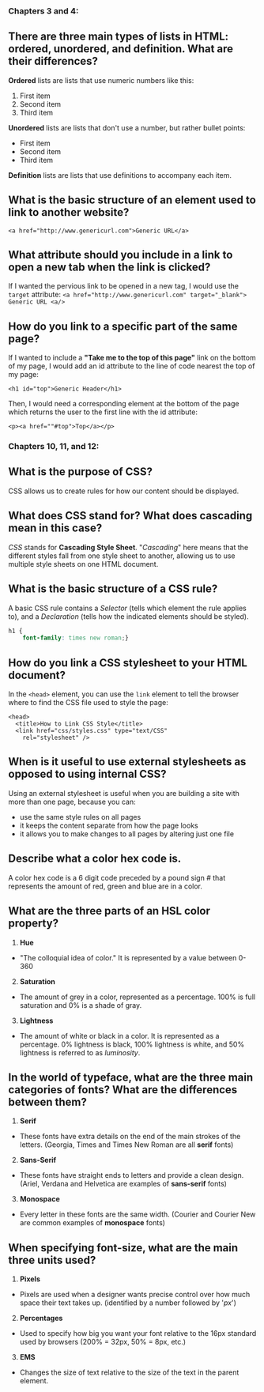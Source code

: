 ### Chapters 3 and 4:
## There are three main types of lists in HTML: ordered, unordered, and definition. What are their differences?
**Ordered** lists are lists that use numeric numbers like this:
1. First item
2. Second item
3. Third item

**Unordered** lists are lists that don't use a number, but rather bullet points:
* First item
* Second item
* Third item

**Definition** lists are lists that use definitions to accompany each item.
## What is the basic structure of an element used to link to another website?
`<a href="http://www.genericurl.com">Generic URL</a>`

##  What attribute should you include in a link to open a new tab when the link is clicked?
If I wanted the pervious link to be opened in a new tag, I would use the `target` attribute:
`<a href="http://www.genericurl.com" target="_blank">
Generic URL <a/>`
## How do you link to a specific part of the same page?
If I wanted to include a **"Take me to the top of this page"** link on the bottom of my page, I would add an id attribute to the line of code nearest the top of my page:

`<h1 id="top">Generic Header</h1>`

Then, I would need a corresponding element at the bottom of the page which returns the user to the first line with the id attribute:

`<p><a href=""#top">Top</a></p>`

### Chapters 10, 11, and 12:
##  What is the purpose of CSS?
CSS allows us to create rules for how our content should be displayed.
## What does CSS stand for? What does cascading mean in this case?
_CSS_ stands for __Cascading Style Sheet__. "_Cascading_" here means that the different styles fall from one style sheet to another, allowing us to use multiple style sheets on one HTML document.
## What is the basic structure of a CSS rule?
A basic CSS rule contains a _Selector_ (tells which element the rule applies to), and a _Declaration_ (tells how the indicated elements should be styled).

```css
h1 {
    font-family: times new roman;}
```
## How do you link a CSS stylesheet to your HTML document?
In the `<head>` element, you can use the `link` element to tell the browser where to find the CSS file used to style the page:
```
<head>
  <title>How to Link CSS Style</title>
  <link href="css/styles.css" type="text/CSS"
    rel="stylesheet" />
```
## When is it useful to use external stylesheets as opposed to using internal CSS?
Using an external stylesheet is useful when you are building a site with more than one page, because you can:
* use the same style rules on all pages
* it keeps the content separate from how the page looks
* it allows you to make changes to all pages by altering just one file

## Describe what a color hex code is.
A color hex code is a 6 digit code preceded by a pound sign _#_ that represents the amount of red, green and blue are in a color.
## What are the three parts of an HSL color property?
1. __Hue__
* "The colloquial idea of color." It is represented by a value between 0-360
2. **Saturation**
* The amount of grey in a color, represented as a percentage. 100% is full saturation and 0% is a shade of gray.
3. **Lightness**
* The amount of white or black in a color. It is represented as a percentage. 0% lightness is black, 100% lightness is white, and 50% lightness is referred to as _luminosity_.
## In the world of typeface, what are the three main categories of fonts? What are the differences between them?
1. __Serif__
* These fonts have extra details on the end of the main strokes of the letters. (Georgia, Times and Times New Roman are all **serif** fonts)
2. __Sans-Serif__
* These fonts have straight ends to letters and provide a clean design. (Ariel, Verdana and Helvetica are examples of **sans-serif** fonts)
3. __Monospace__
* Every letter in these fonts are the same width. (Courier and Courier New are common examples of **monospace** fonts)
## When specifying font-size, what are the main three units used?
1. __Pixels__
* Pixels are used when a designer wants precise control over how much space their text takes up. (identified by a number followed by '_px_')
2. __Percentages__
* Used to specify how big you want your font relative to the 16px standard used by browsers (200% = 32px, 50% = 8px, etc.)
3. __EMS__
* Changes the size of text relative to the size of the text in the parent element.
